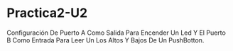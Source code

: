 # Practica2-U2
Configuración De Puerto A Como Salida Para Encender Un Led Y El Puerto B Como Entrada Para Leer Un Los Altos Y Bajos De Un PushBotton.
